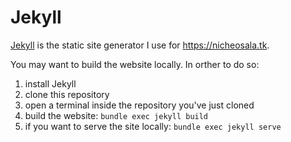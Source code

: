 # Jekyll

[Jekyll](https://jekyllrb.com) is the static site generator I use for https://nicheosala.tk.

You may want to build the website locally. In orther to do so:
1. install Jekyll
2. clone this repository
3. open a terminal inside the repository you've just cloned
4. build the website: `bundle exec jekyll build`
5. if you want to serve the site locally: `bundle exec jekyll serve`
